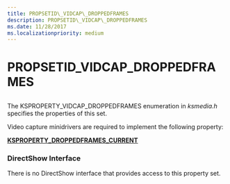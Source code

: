 ```yaml
---
title: PROPSETID\_VIDCAP\_DROPPEDFRAMES
description: PROPSETID\_VIDCAP\_DROPPEDFRAMES
ms.date: 11/28/2017
ms.localizationpriority: medium
---
```


# PROPSETID\_VIDCAP\_DROPPEDFRAMES


## <span id="ddk_propsetid_vidcap_droppedframes_ks"></span><span id="DDK_PROPSETID_VIDCAP_DROPPEDFRAMES_KS"></span>


The KSPROPERTY\_VIDCAP\_DROPPEDFRAMES enumeration in *ksmedia.h* specifies the properties of this set.

Video capture minidrivers are required to implement the following property:

[**KSPROPERTY\_DROPPEDFRAMES\_CURRENT**](ksproperty-droppedframes-current.md)

### <span id="directshow_interface"></span><span id="DIRECTSHOW_INTERFACE"></span>DirectShow Interface

There is no DirectShow interface that provides access to this property set.

 

 





